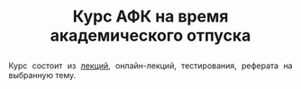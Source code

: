 # <p align="center">Курс АФК на время академического отпуска</p>

<p align="justify">Курс состоит из <a href="https://github.com/drondragons/AFK/blob/main/AFK_lection_material.pdf">лекций</a>, онлайн-лекций, тестирования, реферата на выбранную тему.</p>
